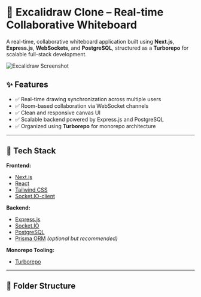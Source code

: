 # 🧠 Excalidraw Clone – Real-time Collaborative Whiteboard

A real-time, collaborative whiteboard application built using **Next.js**, **Express.js**, **WebSockets**, and **PostgreSQL**, structured as a **Turborepo** for scalable full-stack development.

![Excalidraw Screenshot](https://your-screenshot-link-if-any.com)

## ✨ Features

- ✅ Real-time drawing synchronization across multiple users
- ✅ Room-based collaboration via WebSocket channels
- ✅ Clean and responsive canvas UI
- ✅ Scalable backend powered by Express.js and PostgreSQL
- ✅ Organized using **Turborepo** for monorepo architecture

---

## 🚀 Tech Stack

**Frontend:**
- [Next.js](https://nextjs.org/)
- [React](https://reactjs.org/)
- [Tailwind CSS](https://tailwindcss.com/)
- [Socket.IO-client](https://socket.io/)

**Backend:**
- [Express.js](https://expressjs.com/)
- [Socket.IO](https://socket.io/)
- [PostgreSQL](https://www.postgresql.org/)
- [Prisma ORM](https://www.prisma.io/) *(optional but recommended)*

**Monorepo Tooling:**
- [Turborepo](https://turbo.build/repo)

---

## 📁 Folder Structure

